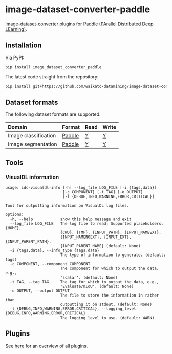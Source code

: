 # image-dataset-converter-paddle
[image-dataset-converter](https://github.com/waikato-datamining/image-dataset-converter) 
plugins for [Paddle (PArallel Distributed Deep LEarning)](https://github.com/PaddlePaddle).


## Installation

Via PyPI:

```bash
pip install image_dataset_converter_paddle
```

The latest code straight from the repository:

```bash
pip install git+https://github.com/waikato-datamining/image-dataset-converter-paddle.git
```

## Dataset formats

The following dataset formats are supported:

| Domain               | Format                                   | Read                           | Write                        | 
|:---------------------|:-----------------------------------------|:-------------------------------|:-----------------------------| 
| Image classification | [Paddle](formats/imageclassification.md) | [Y](plugins/from-paddle-ic.md) | [Y](plugins/to-paddle-ic.md) | 
| Image segmentation   | [Paddle](formats/imagesegmentation.md)   | [Y](plugins/from-paddle-is.md) | [Y](plugins/to-paddle-is.md) | 


## Tools

### VisualDL information

```
usage: idc-visualdl-info [-h] --log_file LOG_FILE [-i {tags,data}]
                         [-c COMPONENT] [-t TAG] [-o OUTPUT]
                         [-l {DEBUG,INFO,WARNING,ERROR,CRITICAL}]

Tool for outputting information on VisualDL log files.

options:
  -h, --help            show this help message and exit
  --log_file LOG_FILE   The log file to read; Supported placeholders: {HOME},
                        {CWD}, {TMP}, {INPUT_PATH}, {INPUT_NAMEEXT},
                        {INPUT_NAMENOEXT}, {INPUT_EXT}, {INPUT_PARENT_PATH},
                        {INPUT_PARENT_NAME} (default: None)
  -i {tags,data}, --info_type {tags,data}
                        The type of information to generate. (default: tags)
  -c COMPONENT, --component COMPONENT
                        The component for which to output the data, e.g.,
                        'scalar'. (default: None)
  -t TAG, --tag TAG     The tag for which to output the data, e.g.,
                        'Evaluate/mIoU'. (default: None)
  -o OUTPUT, --output OUTPUT
                        The file to store the information in rather than
                        outputting it on stdout. (default: None)
  -l {DEBUG,INFO,WARNING,ERROR,CRITICAL}, --logging_level {DEBUG,INFO,WARNING,ERROR,CRITICAL}
                        The logging level to use. (default: WARN)
```


## Plugins

See [here](plugins/README.md) for an overview of all plugins.
